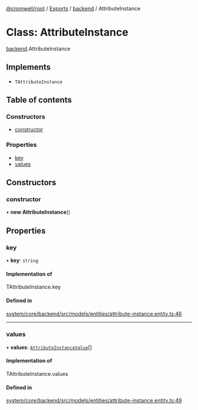 [@cromwell/root](../README.md) / [Exports](../modules.md) / [backend](../modules/backend.md) / AttributeInstance

# Class: AttributeInstance

[backend](../modules/backend.md).AttributeInstance

## Implements

- `TAttributeInstance`

## Table of contents

### Constructors

- [constructor](#constructor)

### Properties

- [key](#key)
- [values](#values)

## Constructors

### constructor

• **new AttributeInstance**()

## Properties

### key

• **key**: `string`

#### Implementation of

TAttributeInstance.key

#### Defined in

[system/core/backend/src/models/entities/attribute-instance.entity.ts:46](https://github.com/CromwellCMS/Cromwell/blob/master/system/core/backend/src/models/entities/attribute-instance.entity.ts#L46)

___

### values

• **values**: [`AttributeInstanceValue`](./backend.AttributeInstanceValue.md)[]

#### Implementation of

TAttributeInstance.values

#### Defined in

[system/core/backend/src/models/entities/attribute-instance.entity.ts:49](https://github.com/CromwellCMS/Cromwell/blob/master/system/core/backend/src/models/entities/attribute-instance.entity.ts#L49)
